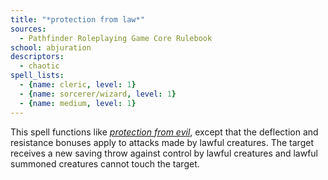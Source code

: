 ```yaml
---
title: "*protection from law*"
sources:
  - Pathfinder Roleplaying Game Core Rulebook
school: abjuration
descriptors:
  - chaotic
spell_lists:
  - {name: cleric, level: 1}
  - {name: sorcerer/wizard, level: 1}
  - {name: medium, level: 1}
---
```


This spell functions like [*protection from evil*](/spells/protection-from-evil/), except that the deflection and resistance bonuses apply to attacks made by lawful creatures. The target receives a new saving throw against control by lawful creatures and lawful summoned creatures cannot touch the target.


